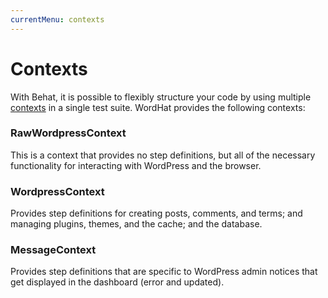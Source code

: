 ```yaml
---
currentMenu: contexts
---
```


# Contexts

With Behat, it is possible to flexibly structure your code by using multiple [contexts](http://docs.behat.org/en/latest/user_guide/context.html) in a single test suite. WordHat provides the following contexts:

### RawWordpressContext

This is a context that provides no step definitions, but all of the necessary functionality for interacting with WordPress and the browser.

### WordpressContext

Provides step definitions for creating posts, comments, and terms; and managing plugins, themes, and the cache; and the database.

### MessageContext

Provides step definitions that are specific to WordPress admin notices that get displayed in the dashboard (error and updated).
